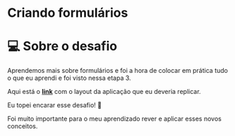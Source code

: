 # Criando formulários

# 💻 Sobre o desafio

Aprendemos mais sobre formulários e foi a hora de 
colocar em prática tudo o que eu aprendi e foi visto nessa etapa 3.

Aqui está o **[link](https://www.figma.com/file/Nws1KWB7DyXBw8L6wXb9mp/Stage-03---Formul%C3%A1rio-intermedi%C3%A1rio/duplicate)** com o layout da aplicação que eu deveria replicar. 

Eu topei encarar esse desafio! **💜**

Foi muito importante para o meu aprendizado rever e aplicar esses novos conceitos.
